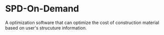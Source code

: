 # SPD-On-Demand

A optimization software that can optimize the cost of construction material based on user's strucuture information.



